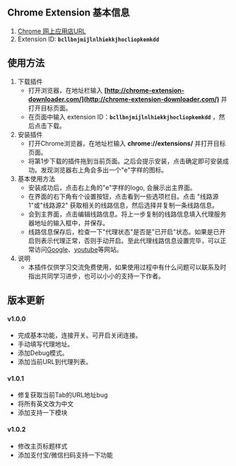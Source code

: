 ## Chrome Extension 基本信息

1. [Chrome 网上应用店URL](https://chrome.google.com/webstore/detail/hello-world-proxy/bcllbnjmijlnlhiekkjhocliopkemkdd)
2. Extension ID: **`bcllbnjmijlnlhiekkjhocliopkemkdd`**

## 使用方法

1. 下载插件
	+ 打开浏览器，在地址栏输入 **[http://chrome-extension-downloader.com/](http://chrome-extension-downloader.com/)** 并打开目标页面。
	+ 在页面中输入 extension ID：**`bcllbnjmijlnlhiekkjhocliopkemkdd`** ，然后点击下载。
2. 安装插件
	+ 打开Chrome浏览器，在地址栏输入 **chrome://extensions/** 并打开目标页面。
	+ 将第1步下载的插件拖到当前页面。之后会提示安装，点击确定即可安装成功。发现浏览器右上角会多出一个"e"字样的图标。
3. 基本使用方法
	+ 安装成功后，点击右上角的"e"字样的logo, 会展示出主界面。
	+ 在界面的右下角有个设置按钮，点击看到一些选项栏目。点击 "线路源1"或"线路源2" 获取相关的线路信息，然后选择并复制一条线路信息。
	+ 会到主界面，点击编辑线路信息。将上一步复制的线路信息填入代理服务器地址的输入框中，并保存。
	+ 线路信息保存后，检查一下"代理状态"是否是"已开启"状态。如果是已开启则表示代理正常，否则手动开启。至此代理线路信息设置完毕，可以正常访问[Google](http://www.google.com)、[youtube](http://www.youtube.com)等网站。
4. 说明
	+ 本插件仅供学习交流免费使用，如果使用过程中有什么问题可以联系及时指出共同学习进步，也可以小小的支持一下作者。



## 版本更新

#### v1.0.0
+ 完成基本功能，连接开关。可开启关闭连接。
+ 手动填写代理地址。
+ 添加Debug模式。
+ 添加当前URL到代理列表。

#### v1.0.1
+ 修复获取当前Tab的URL地址bug
+ 将所有英文改为中文
+ 添加支持一下模块

#### v1.0.2
+ 修改主页标题样式
+ 添加支付宝/微信扫码支持一下功能

